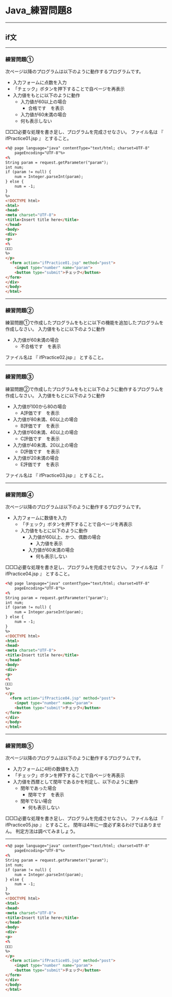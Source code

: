 # Java_練習問題8

---

## if文

---

### 練習問題①

次ページ以降のプログラムは以下のように動作するプログラムです。

* 入力フォームに点数を入力
* 「チェック」ボタンを押下することで自ページを再表示
* 入力値をもとに以下のように動作
  * 入力値が60以上の場合
    * 合格です　を表示
  * 入力値が60未満の場合
  * 何も表示しない

□□□必要な処理を書き足し、プログラムを完成させなさい。
ファイル名は 『 ifPractice01.jsp 』 とすること。

```html
<%@ page language="java" contentType="text/html; charset=UTF-8"
    pageEncoding="UTF-8"%>
<%
String param = request.getParameter("param");
int num;
if (param != null) {
    num = Integer.parseInt(param);
} else {
    num = -1;
}
%>
<!DOCTYPE html>
<html>
<head>
<meta charset="UTF-8">
<title>Insert title here</title>
</head>
<body>
<div>
<p>
<%
□□□
%>
</p>
  <form action="ifPractice01.jsp" method="post">
    <input type="number" name="param">
    <button type="submit">チェック</button>
</form>
</div>
</body>
</html>
```

---

### 練習問題②

練習問題①で作成したプログラムをもとに以下の機能を追加したプログラムを作成しなさい。
入力値をもとに以下のように動作

* 入力値が60未満の場合
  * 不合格です　を表示

ファイル名は 『 ifPractice02.jsp 』 とすること。

---

### 練習問題③

練習問題②で作成したプログラムをもとに以下のように動作するプログラムを作成しなさい。
入力値をもとに以下のように動作

* 入力値が100から80の場合
  * A評価です　を表示
* 入力値が80未満、60以上の場合
  * B評価です　を表示
* 入力値が60未満、40以上の場合
  * C評価です　を表示
* 入力値が40未満、20以上の場合
  * D評価です　を表示
* 入力値が20未満の場合
  * E評価です　を表示

ファイル名は 『 ifPractice03.jsp 』 とすること。

---

### 練習問題④

次ページ以降のプログラムは以下のように動作するプログラムです。

* 入力フォームに数値を入力
  * 「チェック」ボタンを押下することで自ページを再表示
  * 入力値をもとに以下のように動作
    * 入力値が60以上、かつ、偶数の場合
      * 入力値を表示
    * 入力値が60未満の場合
      * 何も表示しない

□□□必要な処理を書き足し、プログラムを完成させなさい。
ファイル名は 『 ifPractice04.jsp 』 とすること。

```html
<%@ page language="java" contentType="text/html; charset=UTF-8"
    pageEncoding="UTF-8"%>
<%
String param = request.getParameter("param");
int num;
if (param != null) {
    num = Integer.parseInt(param);
} else {
    num = -1;
}
%>
<!DOCTYPE html>
<html>
<head>
<meta charset="UTF-8">
<title>Insert title here</title>
</head>
<body>
<div>
<p>
<%
□□□
%>
</p>
  <form action="ifPractice04.jsp" method="post">
    <input type="number" name="param">
    <button type="submit">チェック</button>
</form>
</div>
</body>
</html>
```

---

### 練習問題⑤

次ページ以降のプログラムは以下のように動作するプログラムです。

* 入力フォームに4桁の数値を入力
* 「チェック」ボタンを押下することで自ページを再表示
* 入力値を西暦として閏年であるかを判定し、以下のように動作
  * 閏年であった場合
    * 閏年です　を表示
  * 閏年でない場合
    * 何も表示しない

□□□必要な処理を書き足し、プログラムを完成させなさい。
ファイル名は 『 ifPractice05.jsp 』 とすること。
閏年は4年に一度必ず来るわけではありません。
判定方法は調べてみましょう。

---

```html
<%@ page language="java" contentType="text/html; charset=UTF-8"
    pageEncoding="UTF-8"%>
<%
String param = request.getParameter("param");
int num;
if (param != null) {
    num = Integer.parseInt(param);
} else {
    num = -1;
}
%>
<!DOCTYPE html>
<html>
<head>
<meta charset="UTF-8">
<title>Insert title here</title>
</head>
<body>
<div>
<p>
<%
□□□
%>
</p>
  <form action="ifPractice05.jsp" method="post">
    <input type="number" name="param">
    <button type="submit">チェック</button>
</form>
</div>
</body>
</html>
```
